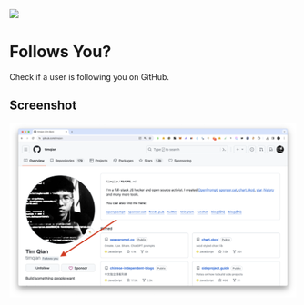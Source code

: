 [![](https://storage.googleapis.com/web-dev-uploads/image/WlD8wC6g8khYWPJUsQceQkhXSlv1/iNEddTyWiMfLSwFD6qGq.png)](https://chromewebstore.google.com/detail/follows-me-tag-for-github/fhanencagagbidhlhpglgffeomjpbfjp)

# Follows You?

Check if a user is following you on GitHub.

## Screenshot

![](./assets/screenshot2.png)
